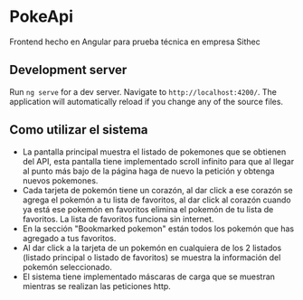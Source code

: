 # PokeApi

Frontend hecho en Angular para prueba técnica en empresa Sithec

## Development server

Run `ng serve` for a dev server. Navigate to `http://localhost:4200/`. The application will automatically reload if you change any of the source files.

## Como utilizar el sistema
- La pantalla principal muestra el listado de pokemones que se obtienen del API, esta pantalla tiene implementado scroll infinito para que al llegar
al punto más bajo de la página haga de nuevo la petición y obtenga nuevos pokemones.
- Cada tarjeta de pokemón tiene un corazón, al dar click a ese corazón se agrega el pokemón a tu lista de favoritos, al dar click al corazón cuando ya está ese pokemón en favoritos elimina el pokemón de tu lista de favoritos. La lista de favoritos funciona sin internet.
- En la sección "Bookmarked pokemon" están todos los pokemón que has agregado a tus favoritos.
- Al dar click a la tarjeta de un pokemón en cualquiera de los 2 listados (listado principal o listado de favoritos) se muestra la información del pokemón seleccionado.
- El sistema tiene implementado máscaras de carga que se muestran mientras se realizan las peticiones http.
